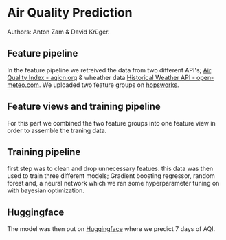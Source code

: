 # Air Quality Prediction
Authors: Anton Zam & David Krüger.
## Feature pipeline
In the feature pipeline we retreived the data from two different API's; [Air Quality Index - aqicn.org](https://aqicn.org/data-platform/token-confirm/1a6ac705-bf60-4e38-b11d-be24807c2edb)
& wheather data [Historical Weather API - open-meteo.com](https://open-meteo.com/en/docs/historical-weather-api). We uploaded two feature groups on [hopsworks](https://www.hopsworks.ai/).  
## Feature views and training pipeline
For this part we combined the two feature groups into one feature view in order to assemble the traning data. 
## Training pipeline
first step was to clean and drop unnecessary featues. this data was then used to train three different models; Gradient boosting regressor, random forest and, a neural network which we ran some hyperparameter tuning on with bayesian optimization. 
## Huggingface
The model was then put on [Huggingface](https://huggingface.co/spaces/Davidkryckan/AQI_prediction) where we predict 7 days of AQI. 
